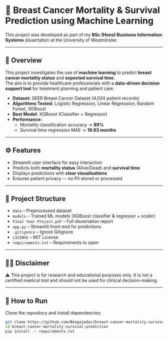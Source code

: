# 🧬 Breast Cancer Mortality & Survival Prediction using Machine Learning  

This project was developed as part of my **BSc (Hons) Business Information Systems** dissertation at the University of Westminster.  

---

## 📌 Overview  
This project investigates the use of **machine learning** to predict **breast cancer mortality status** and **expected survival time**.  
The aim is to provide healthcare professionals with a **data-driven decision support tool** for treatment planning and patient care.  

- **Dataset:** SEER Breast Cancer Dataset (4,024 patient records)  
- **Algorithms Tested:** Logistic Regression, Linear Regression, Random Forest, XGBoost  
- **Best Model:** XGBoost (Classifier + Regressor)  
- **Performance:**  
  - Mortality classification accuracy → **89%**  
  - Survival time regression MAE → **19.93 months**  

---

## ⚙️ Features  
- Streamlit user interface for easy interaction  
- Predicts both **mortality status** (Alive/Dead) and **survival time**  
- Displays predictions with **clear visualisations**  
- Ensures patient privacy — no PII stored or processed  

---

## 📂 Project Structure

- `data` – Preprocessed dataset
- `models` – Trained ML models (XGBoost classifier & regressor + scaler)
- `Final Year Project.pdf` – Full dissertation report
- `app.py` – Streamlit front-end for predictions
- `.gitignore` – Ignore Gitignore
- `LICENSE` – MIT License
- `requirements.txt` – Requirements to open

---

## 🧑‍⚖️ Disclaimer  
⚠️ This project is for research and educational purposes only. It is not a certified medical tool and should not be used for clinical decision-making.

---

## 🚀 How to Run  
Clone the repository and install dependencies:  

```bash
git clone https://github.com/Bengajadar/breast-cancer-mortality-survival-prediction.git
cd breast-cancer-mortality-survival-prediction
pip install -r requirements.txt
